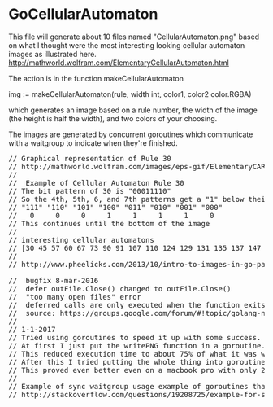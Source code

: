 # GoCellularAutomaton

This file will generate about 10 files named "CellularAutomaton<number>.png" based on what I thought were the most interesting looking cellular automaton images as illustrated here. http://mathworld.wolfram.com/ElementaryCellularAutomaton.html

The action is in the function makeCellularAutomaton

  img := makeCellularAutomaton(rule, width int, color1, color2 color.RGBA)

which generates an image based on a rule number, the width of the image (the height is half the width), and two colors of your choosing.

The images are generated by concurrent goroutines which communicate with a waitgroup to indicate when they're finished.


<pre>
// Graphical representation of Rule 30
// http://mathworld.wolfram.com/images/eps-gif/ElementaryCARule030_1000.gif
//
//  Example of Cellular Automaton Rule 30
// The bit pattern of 30 is "00011110"
// So the 4th, 5th, 6, and 7th patterns get a "1" below their middle value.
// "111" "110" "101" "100" "011" "010" "001" "000"
//   0     0     0     1     1     1     1     0
// This continues until the bottom of the image
//
// interesting cellular automatons
// [30 45 57 60 67 73 90 91 107 110 124 129 131 135 137 147 150]
//
// http://www.pheelicks.com/2013/10/intro-to-images-in-go-part-1/

//	bugfix 8-mar-2016
//	defer outFile.Close() changed to outFile.Close()
// 	"too many open files" error
//	deferred calls are only executed when the function exits.
// 	source: https://groups.google.com/forum/#!topic/golang-nuts/7yXXjgcOikM
//
// 1-1-2017
// Tried using goroutines to speed it up with some success.
// At first I just put the writePNG function in a goroutine.
// This reduced execution time to about 75% of what it was which was nice.
// After this I tried putting the whole thing into goroutines using the sync library
// This proved even better even on a macbook pro with only 2 cores.
//
// Example of sync waitgroup usage example of goroutines that I used
// http://stackoverflow.com/questions/19208725/example-for-sync-waitgroup-correct
</pre>
